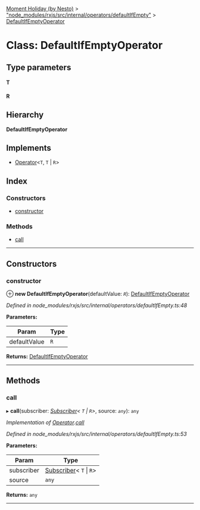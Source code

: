 [Moment Holiday (by Nesto)](../README.md) > ["node_modules/rxjs/src/internal/operators/defaultIfEmpty"](../modules/_node_modules_rxjs_src_internal_operators_defaultifempty_.md) > [DefaultIfEmptyOperator](../classes/_node_modules_rxjs_src_internal_operators_defaultifempty_.defaultifemptyoperator.md)

# Class: DefaultIfEmptyOperator

## Type parameters
#### T 
#### R 
## Hierarchy

**DefaultIfEmptyOperator**

## Implements

* [Operator](../interfaces/_node_modules_rxjs_src_internal_operator_.operator.md)<`T`,  `T` &#124; `R`>

## Index

### Constructors

* [constructor](_node_modules_rxjs_src_internal_operators_defaultifempty_.defaultifemptyoperator.md#constructor)

### Methods

* [call](_node_modules_rxjs_src_internal_operators_defaultifempty_.defaultifemptyoperator.md#call)

---

## Constructors

<a id="constructor"></a>

###  constructor

⊕ **new DefaultIfEmptyOperator**(defaultValue: *`R`*): [DefaultIfEmptyOperator](_node_modules_rxjs_src_internal_operators_defaultifempty_.defaultifemptyoperator.md)

*Defined in node_modules/rxjs/src/internal/operators/defaultIfEmpty.ts:48*

**Parameters:**

| Param | Type |
| ------ | ------ |
| defaultValue | `R` |

**Returns:** [DefaultIfEmptyOperator](_node_modules_rxjs_src_internal_operators_defaultifempty_.defaultifemptyoperator.md)

___

## Methods

<a id="call"></a>

###  call

▸ **call**(subscriber: *[Subscriber](_node_modules_rxjs_src_internal_subscriber_.subscriber.md)< `T` &#124; `R`>*, source: *`any`*): `any`

*Implementation of [Operator](../interfaces/_node_modules_rxjs_src_internal_operator_.operator.md).[call](../interfaces/_node_modules_rxjs_src_internal_operator_.operator.md#call)*

*Defined in node_modules/rxjs/src/internal/operators/defaultIfEmpty.ts:53*

**Parameters:**

| Param | Type |
| ------ | ------ |
| subscriber | [Subscriber](_node_modules_rxjs_src_internal_subscriber_.subscriber.md)< `T` &#124; `R`> |
| source | `any` |

**Returns:** `any`

___

